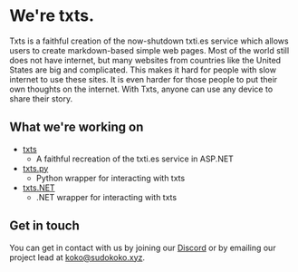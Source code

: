 # We're txts.

Txts is a faithful creation of the now-shutdown txti.es service which allows users to create markdown-based simple web pages.
Most of the world still does not have internet, but many websites from countries like the United States are big and
complicated. This makes it hard for people with slow internet to use these sites. It is even harder for those people to put
their own thoughts on the internet. With Txts, anyone can use any device to share their story. 

## What we're working on

- [txts](https://github.com/txts-team/txts)
  - A faithful recreation of the txti.es service in ASP.NET
- [txts.py](https://github.com/txts-team/txts.py)
  - Python wrapper for interacting with txts
- [txts.NET](https://github.com/txts-team/txts.NET)
  - .NET wrapper for interacting with txts
 
## Get in touch

You can get in contact with us by joining our [Discord](https://discord.gg/Y5QfmF9uW3) or by emailing our project lead at
[koko@sudokoko.xyz](mailto:koko@sudokoko.xyz?subject=%5Btxts%5D).
